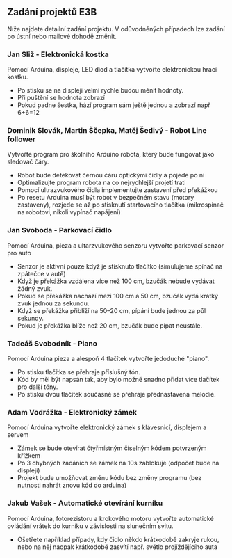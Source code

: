## Zadání projektů E3B

Níže najdete detailní zadání projektu. V odůvodněných případech lze zadání po ústní nebo mailové dohodě změnit. 


### Jan Sliž - Elektronická kostka
Pomocí Arduina, displeje, LED diod a  tlačítka vytvořte elektronickou hrací kostku.
- Po stisku se na displeji velmi rychle budou měnit hodnoty. 
 - Při puštění se hodnota zobrazí
 - Pokud padne šestka, hází program sám ještě jednou a zobrazí např 6+6=12


### Dominik Slovák, Martin Ščepka, Matěj Šedivý - Robot Line follower

Vytvořte program pro školního Arduino robota, který bude fungovat jako sledovač čáry.
- Robot bude detekovat černou čáru optickými čidly a pojede po ní
- Optimalizujte program robota na co nejrychlejší projetí trati
- Pomocí ultrazvukového čidla implementujte zastavení před překážkou
- Po resetu Arduina musí být robot v bezpečném stavu (motory zastaveny), rozjede se až po stisknutí startovacího tlačítka (mikrospínač na robotovi, nikoli vypínač napájení)

### Jan Svoboda - Parkovací čidlo

Pomocí Arduina, pieza a ultarzvukového senzoru vytvořte parkovací senzor pro auto
- Senzor je aktivní pouze když je stisknuto tlačítko (simulujeme spínač na zpátečce v autě)
- Když je překážka vzdálena více než 100 cm, bzučák nebude vydávat žádný zvuk.
- Pokud se překážka nachází mezi 100 cm a 50 cm, bzučák vydá krátký zvuk jednou za sekundu.
- Když se překážka přiblíží na 50–20 cm, pípání bude jednou za půl sekundy.
- Pokud je překážka blíže než 20 cm, bzučák bude pípat neustále.

### Tadeáš Svobodník - Piano
Pomocí Arduina pieza a alespoň 4 tlačítek vytvořte jedoduché "piano". 
- Po stisku tlačítka se přehraje příslušný tón.
- Kód by měl být napsán tak, aby bylo možné snadno přidat více tlačítek pro další tóny.
- Po stisku dvou tlačítek současně se přehraje přednastavená melodie.


### Adam Vodrážka - Elektronický zámek
Pomocí Arduina vytvořte elektronický zámek s klávesnicí, displejem a servem
- Zámek se bude otevírat čtyřmístným číselným kódem potvrzeným křížkem
- Po 3 chybných zadáních se zámek na 10s zablokuje (odpočet bude na displeji)
- Projekt bude umožňovat změnu kódu bez změny programu (bez nutnosti nahrát znovu kód do arduina)

### Jakub Vašek - Automatické otevírání kurníku
Pomocí Arduina, fotorezistoru a krokového motoru vytvořte automatické ovládání vrátek do kurníku v závislosti na slunečním svitu.
- Ošetřete například případy, kdy čidlo někdo krátkodobě zakryje rukou, nebo na něj naopak krátkodobě zasvítí např. světlo projíždějícího auta


